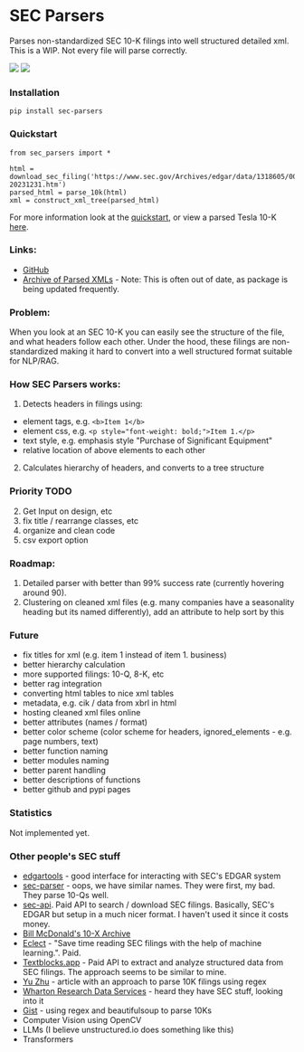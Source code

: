 # SEC Parsers
Parses non-standardized SEC 10-K filings into well structured detailed xml. This is a WIP. Not every file will parse correctly.

![](https://raw.githubusercontent.com/john-friedman/SEC-Parsers/main/Assets/tesla_visualization.png)
![](https://raw.githubusercontent.com/john-friedman/SEC-Parsers/main/Assets/tesla_tree_v2.png)

### Installation
```pip install sec-parsers```

### Quickstart
```
from sec_parsers import *

html = download_sec_filing('https://www.sec.gov/Archives/edgar/data/1318605/000162828024002390/tsla-20231231.htm')
parsed_html = parse_10k(html)
xml = construct_xml_tree(parsed_html)
```

For more information look at the [quickstart](Examples/quickstart.ipynb), or view a parsed Tesla 10-K [here](Examples/tesla.xml).

### Links:
* [GitHub](https://github.com/john-friedman/SEC-Parsers/)
* [Archive of Parsed XMLs](https://www.dropbox.com/scl/fo/np1lpow7r3bissz80ze3o/AKGM8skBrUfEGlSweofAUDU?rlkey=cz1r78jofntjeq4ax2vb2yd0u&e=1&st=mdcwgfcm&dl=0) - Note: This is often out of date, as package is being updated frequently.

### Problem:
When you look at an SEC 10-K you can easily see the structure of the file, and what headers follow each other. Under the hood, these filings are non-standardized making it hard to convert into a well structured format suitable for NLP/RAG.

### How SEC Parsers works:
1. Detects headers in filings using:
* element tags, e.g. `<b>Item 1</b>`
* element css, e.g. `<p style="font-weight: bold;">Item 1.</p>`
* text style, e.g. emphasis style "Purchase of Significant Equipment"
* relative location of above elements to each other
2. Calculates hierarchy of headers, and converts to a tree structure

### Priority TODO
2. Get Input on design, etc
1. fix title / rearrange classes, etc
3. organize and clean code
4. csv export option

### Roadmap:
1. Detailed parser with better than 99% success rate (currently hovering around 90).
2. Clustering on cleaned xml files (e.g. many companies have a seasonality heading but its named differently), add an attribute to help sort by this

### Future
* fix titles for xml (e.g. item 1 instead of item 1. business)
* better hierarchy calculation
* more supported filings: 10-Q, 8-K, etc
* better rag integration
* converting html tables to nice xml tables
* metadata, e.g. cik / data from xbrl in html
* hosting cleaned xml files online
* better attributes (names / format)
* better color scheme (color scheme for headers, ignored_elements - e.g. page numbers, text)
* better function naming
* better modules naming
* better parent handling
* better descriptions of functions
* better github and pypi pages

### Statistics
Not implemented yet.

### Other people's SEC stuff
* [edgartools](https://github.com/dgunning/edgartools) - good interface for interacting with SEC's EDGAR system
* [sec-parser](https://github.com/alphanome-ai/sec-parser) - oops, we have similar names. They were first, my bad. They parse 10-Qs well.
* [sec-api](https://sec-api.io/). Paid API to search / download SEC filings. Basically, SEC's EDGAR but setup in a much nicer format. I haven't used it since it costs money.
* [Bill McDonald's 10-X Archive](https://sraf.nd.edu/data/stage-one-10-x-parse-data/)
* [Eclect](https://eclect.us/) - "Save time reading SEC filings with the help of machine learning.". Paid.
* [Textblocks.app](https://www.textblocks.app/) - Paid API to extract and analyze structured data from SEC filings. The approach seems to be similar to mine.
* [Yu Zhu](https://yuzhu.run/how-to-parse-10x/) - article with an approach to parse 10K filings using regex
* [Wharton Research Data Services](https://wrds-www.wharton.upenn.edu/pages/grid-items/sec-analytics-suite/) - heard they have SEC stuff, looking into it
* [Gist](https://gist.github.com/anshoomehra/ead8925ea291e233a5aa2dcaa2dc61b2) - using regex and beautifulsoup to parse 10Ks
* Computer Vision using OpenCV
* LLMs (I believe unstructured.io does something like this)
* Transformers 

